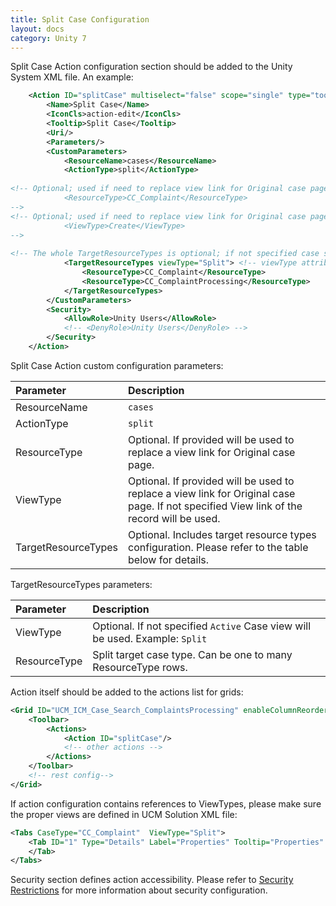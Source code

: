 ```yaml
---
title: Split Case Configuration
layout: docs
category: Unity 7
---
```

Split Case Action configuration section should be added to the Unity System XML file. An example:
 
```xml
    <Action ID="splitCase" multiselect="false" scope="single" type="toolbar">
        <Name>Split Case</Name>
        <IconCls>action-edit</IconCls>
        <Tooltip>Split Case</Tooltip>
        <Uri/>
        <Parameters/>
        <CustomParameters>
            <ResourceName>cases</ResourceName>
            <ActionType>split</ActionType>
		
<!-- Optional; used if need to replace view link for Original case page
            <ResourceType>CC_Complaint</ResourceType>
-->
<!-- Optional; used if need to replace view link for Original case page. If not specified View link from record will be used 
            <ViewType>Create</ViewType>
-->
 
<!-- The whole TargetResourceTypes is optional; if not specified case split page uses original case type/view -->
            <TargetResourceTypes viewType="Split"> <!-- viewType attribute is optional; if not specified Active Case view will be used -->
                <ResourceType>CC_Complaint</ResourceType>
                <ResourceType>CC_ComplaintProcessing</ResourceType>
            </TargetResourceTypes>
        </CustomParameters>
        <Security>
            <AllowRole>Unity Users</AllowRole>
            <!-- <DenyRole>Unity Users</DenyRole> -->
        </Security>
    </Action>
```

Split Case Action custom configuration parameters:

| Parameter          | Description |
|:-------------------|:------------|
|ResourceName        | `cases`     |
|ActionType          | `split`     |
|ResourceType        | Optional. If provided will be used to replace a view link for Original case page. |
|ViewType            | Optional. If provided will be used to replace a view link for Original case page. If not specified View link of the record will be used. |
|TargetResourceTypes | Optional. Includes target resource types configuration. Please refer to the table below for details. |

TargetResourceTypes parameters:

| Parameter   | Description |
|:------------|:------------|
|ViewType     | Optional. If not specified `Active` Case view will be used. Example: `Split` |
|ResourceType | Split target case type. Can be one to many ResourceType rows. |

Action itself should be added to the actions list for grids:
  
```xml
<Grid ID="UCM_ICM_Case_Search_ComplaintsProcessing" enableColumnReorder="false" groupSearchResults="false">
    <Toolbar>
        <Actions>
            <Action ID="splitCase"/>
            <!-- other actions -->
        </Actions>
    </Toolbar>
    <!-- rest config-->
</Grid>        
```

If action configuration contains references to ViewTypes, please make sure the proper views are defined in UCM Solution XML file:
```xml
<Tabs CaseType="CC_Complaint"  ViewType="Split">
    <Tab ID="1" Type="Details" Label="Properties" Tooltip="Properties" FieldSet="CaseReview">   
    </Tab>
</Tabs>
```

Security section defines action accessibility. Please refer to [Security Restrictions](../access-roles.md#security-restrictions) for more information about security configuration. 

